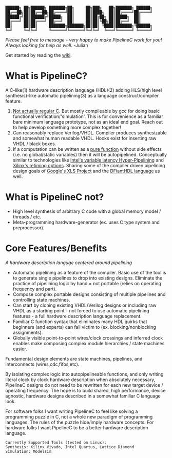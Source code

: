 ```
██████╗ ██╗██████╗ ███████╗██╗     ██╗███╗   ██╗███████╗ ██████╗
██╔══██╗██║██╔══██╗██╔════╝██║     ██║████╗  ██║██╔════╝██╔════╝
██████╔╝██║██████╔╝█████╗  ██║     ██║██╔██╗ ██║█████╗  ██║     
██╔═══╝ ██║██╔═══╝ ██╔══╝  ██║     ██║██║╚██╗██║██╔══╝  ██║     
██║     ██║██║     ███████╗███████╗██║██║ ╚████║███████╗╚██████╗
╚═╝     ╚═╝╚═╝     ╚══════╝╚══════╝╚═╝╚═╝  ╚═══╝╚══════╝ ╚═════╝
```

*Please feel free to message - very happy to make PipelineC work for you! Always looking for help as well.* -Julian

Get started by reading the [wiki](https://github.com/JulianKemmerer/PipelineC/wiki).

# What is PipelineC?

A C-like(1) hardware description language (HDL)(2) adding HLS(high level synthesis)-like automatic pipelining(3) as a language construct/compiler feature.

1. [Not actually regular C](https://en.wikipedia.org/wiki/C_to_HDL). But mostly compileable by gcc for doing basic functional verification/'simulation'.
   This is for convenience as a familiar bare minimum language prototype, not as an ideal end goal. Reach out to help develop something more complex together!
2. Can reasonably replace Verilog/VHDL. Compiler produces synthesizable and somewhat human readable VHDL. Hooks exist for inserting raw VHDL / black boxes.
3. If a computation can be written as a [pure function](https://en.wikipedia.org/wiki/Combinational_logic) without side effects (i.e. no global/static variables) then it will be autopipelined. 
   Conceptually similar to technologies like [Intel's variable latency Hyper-Pipelining](https://www.intel.com/content/www/us/en/programmable/documentation/jbr1444752564689.html#esc1445881961208)
   and [Xilinx's retiming options](https://www.xilinx.com/support/answers/65410.html). 
   Sharing some of the compiler driven pipelining design goals of [Google's XLS Project](https://google.github.io/xls/) and the [DFiantHDL language](https://dfianthdl.github.io/) as well.

# What is PipelineC not?

* High level synthesis of arbitrary C code with a global memory model / threads / etc.
* Meta-programming hardware-generator (ex. uses C type system and preprocessor).

# Core Features/Benefits

_A hardware description languge centered around pipelining_

* Automatic pipelining as a feature of the compiler. Basic use of the tool is to generate single pipelines to drop into existing designs. Eliminate the practice of pipelining logic by hand = not portable (relies on operating frequency and part).
* Compose complex portable designs consisting of multiple pipelines and controlling state machines.
* Can start by cloning existing VHDL/Verilog designs or including raw VHDL as a starting point - not forced to use automatic pipelining features - a full hardware description language replacement.
* Familiar C function syntax that eliminates many HDL quirks that beginners (and experts) can fall victim to (ex. blocking/nonblocking assignments).
* Globally visible point-to-point wires/clock crossings and inferred clock enables make composing complex module hierarchies / state machines easier.

Fundamental design elements are state machines, pipelines, and interconnects (wires,cdc,fifos,etc).

By isolating complex logic into autopipelineable functions, and only writing literal clock by clock hardware description when absolutely necessary, PipelineC designs do not need to be rewritten for each new target device / operating frequency. The hope is to build shared, high performance, device agnostic, hardware designs described in a somewhat familiar C language look.

For software folks I want writing PipelineC to feel like solving a programming puzzle in C, not a whole new paradigm of programming languages.
The rules of the puzzle hide/imply hardware concepts. For hardware folks I want PipelineC to be a better hardware description language.

```
Currently Supported Tools (tested on Linux):
Synthesis: Xilinx Vivado, Intel Quartus, Lattice Diamond
Simulation: Modelsim
```
